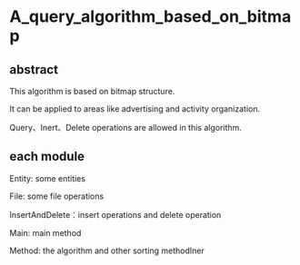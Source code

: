 # A_query_algorithm_based_on_bitmap
## abstract 

This algorithm is based on bitmap structure.

It can be applied to areas like advertising and activity organization.

Query、Inert、Delete operations are allowed in this algorithm. 

## each module

Entity: some entities 

File: some file operations

InsertAndDelete：insert operations and delete operation

Main: main method

Method: the algorithm and other sorting methodIner


 
